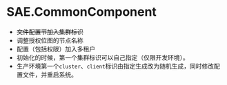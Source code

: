 # SAE.CommonComponent

- ~~文件配置节加入集群标识~~
- 调整授权位图的节点名称
- 配置（包括权限）加入多租户
- 初始化的时候，第一个集群标识可以自己指定（仅限开发环境）。
- 生产环境第一个`cluster`、`client`标识由指定生成改为随机生成，同时修改配置文件，并重启系统。